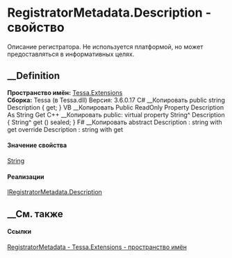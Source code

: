 # RegistratorMetadata.Description - свойство
Описание регистратора. Не используется платформой, но может предоставляться в
информативных целях.
##  __Definition
 **Пространство имён:** [Tessa.Extensions](N_Tessa_Extensions.htm)  
 **Сборка:** Tessa (в Tessa.dll) Версия: 3.6.0.17
C# __Копировать
     public string Description { get; }
VB __Копировать
     Public ReadOnly Property Description As String
    	Get
C++ __Копировать
     public:
    virtual property String^ Description {
    	String^ get () sealed;
    }
F# __Копировать
     abstract Description : string with get
    override Description : string with get
#### Значение свойства
[String](https://learn.microsoft.com/dotnet/api/system.string)
#### Реализации
[IRegistratorMetadata.Description](P_Tessa_Extensions_IRegistratorMetadata_Description.htm)  
##  __См. также
#### Ссылки
[RegistratorMetadata - ](T_Tessa_Extensions_RegistratorMetadata.htm)
[Tessa.Extensions - пространство имён](N_Tessa_Extensions.htm)
